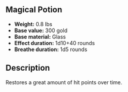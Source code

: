 ## Magical Potion

- **Weight:** 0.8 lbs
- **Base value:** 300 gold
- **Base material:** Glass
- **Effect duration:** 1d10+40 rounds
- **Breathe duration:** 1d5 rounds

## Description

Restores a great amount of hit points over time.
